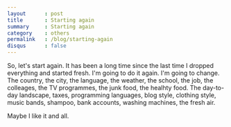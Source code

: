 ```yaml
---
layout      : post
title       : Starting again
summary     : Starting again
category    : others
permalink   : /blog/starting-again
disqus      : false
---
```


So, let's start again. It has been a long time since
the last time I dropped everything and started fresh.
I'm going to do it again. I'm going to change.
The country, the city, the language, the weather, the school,
the job, the colleages, the TV programmes, the junk food, the
healhty food.
The day-to-day landscape, taxes, programming languages, blog style,
clothing style, music bands, shampoo, bank accounts,
washing machines, the fresh air.

Maybe I like it and all.